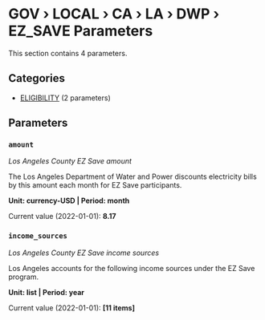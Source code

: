 # GOV › LOCAL › CA › LA › DWP › EZ_SAVE Parameters

This section contains 4 parameters.

## Categories

- [ELIGIBILITY](eligibility/index.md) (2 parameters)

## Parameters

### `amount`
*Los Angeles County EZ Save amount*

The Los Angeles Department of Water and Power discounts electricity bills by this amount each month for EZ Save participants.

**Unit: currency-USD | Period: month**

Current value (2022-01-01): **8.17**


### `income_sources`
*Los Angeles County EZ Save income sources*

Los Angeles accounts for the following income sources under the EZ Save program.

**Unit: list | Period: year**

Current value (2022-01-01): **[11 items]**


